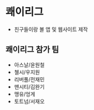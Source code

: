 # 쾌이리그
- 친구들이랑 볼 앱 및 웹사이트 제작


## 쾌이리그 참가 팀
- 아스날/윤원철
- 첼시/우지원
- 리버풀/전재민
- 맨시티/김완기
- 맹유/엉게
- 토트넘/서재오